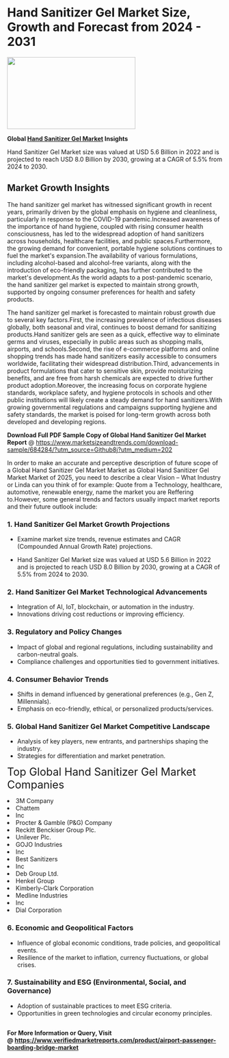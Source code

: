 <H1>Hand Sanitizer Gel Market Size, Growth and Forecast from 2024 - 2031</H1><img class="aligncenter size-medium wp-image-584254" src="https://thirdeyenews.in/wp-content/uploads/2024/09/Global-Market-Research-300x168.jpeg" alt="" width="300" height="168" /><p><strong>Global&nbsp;<a href="https://www.marketsizeandtrends.com/download-sample/684284/?utm_source=Github8j?utm_medium=202">Hand Sanitizer Gel Market</a> Insights</strong></p><p>Hand Sanitizer Gel Market size was valued at USD 5.6 Billion in 2022 and is projected to reach USD 8.0 Billion by 2030, growing at a CAGR of 5.5% from 2024 to 2030.</p><p><h2>Market Growth Insights</h2> <p>The hand sanitizer gel market has witnessed significant growth in recent years, primarily driven by the global emphasis on hygiene and cleanliness, particularly in response to the COVID-19 pandemic.Increased awareness of the importance of hand hygiene, coupled with rising consumer health consciousness, has led to the widespread adoption of hand sanitizers across households, healthcare facilities, and public spaces.Furthermore, the growing demand for convenient, portable hygiene solutions continues to fuel the market's expansion.The availability of various formulations, including alcohol-based and alcohol-free variants, along with the introduction of eco-friendly packaging, has further contributed to the market's development.As the world adapts to a post-pandemic scenario, the hand sanitizer gel market is expected to maintain strong growth, supported by ongoing consumer preferences for health and safety products.</p> <p>The hand sanitizer gel market is forecasted to maintain robust growth due to several key factors.First, the increasing prevalence of infectious diseases globally, both seasonal and viral, continues to boost demand for sanitizing products.Hand sanitizer gels are seen as a quick, effective way to eliminate germs and viruses, especially in public areas such as shopping malls, airports, and schools.Second, the rise of e-commerce platforms and online shopping trends has made hand sanitizers easily accessible to consumers worldwide, facilitating their widespread distribution.Third, advancements in product formulations that cater to sensitive skin, provide moisturizing benefits, and are free from harsh chemicals are expected to drive further product adoption.Moreover, the increasing focus on corporate hygiene standards, workplace safety, and hygiene protocols in schools and other public institutions will likely create a steady demand for hand sanitizers.With growing governmental regulations and campaigns supporting hygiene and safety standards, the market is poised for long-term growth across both developed and developing regions.</p> <p><span class=""><strong>Download Full PDF Sample Copy of Global Hand Sanitizer Gel Market Report</strong> @ <a href="https://www.marketsizeandtrends.com/download-sample/684284/?utm_source=Github8j?utm_medium=202" target="_blank">https://www.marketsizeandtrends.com/download-sample/684284/?utm_source=Github8j?utm_medium=202</a></span></p><p>In order to make an accurate and perceptive description of future scope of a Global&nbsp;Hand Sanitizer Gel Market Market as Global&nbsp;Hand Sanitizer Gel Market Market of 2025, you need to describe a clear Vision &ndash; What Industry or Linda can you think of for example: Quote from a Technology, healthcare, automotive, renewable energy, name the market you are Reffering to.However, some general trends and factors usually impact market reports and their future outlook include:</p><h3>1.&nbsp;<strong>Hand Sanitizer Gel Market Growth Projections</strong></h3><ul><li>Examine market size trends, revenue estimates and CAGR (Compounded Annual Growth Rate) projections.</li><li><p>Hand Sanitizer Gel Market size was valued at USD 5.6 Billion in 2022 and is projected to reach USD 8.0 Billion by 2030, growing at a CAGR of 5.5% from 2024 to 2030.</p></li></ul><h3>2.&nbsp;<strong>Hand Sanitizer Gel Market Technological Advancements</strong></h3><ul><li>Integration of AI, IoT, blockchain, or automation in the industry.</li><li>Innovations driving cost reductions or improving efficiency.</li></ul><h3>3.&nbsp;<strong>Regulatory and Policy Changes</strong></h3><ul><li>Impact of global and regional regulations, including sustainability and carbon-neutral goals.</li><li>Compliance challenges and opportunities tied to government initiatives.</li></ul><h3>4.&nbsp;<strong>Consumer Behavior Trends</strong></h3><ul><li>Shifts in demand influenced by generational preferences (e.g., Gen Z, Millennials).</li><li>Emphasis on eco-friendly, ethical, or personalized products/services.</li></ul><h3>5.&nbsp;<strong>Global Hand Sanitizer Gel Market Competitive Landscape</strong></h3><ul><li>Analysis of key players, new entrants, and partnerships shaping the industry.</li><li>Strategies for differentiation and market penetration.</li></ul><p data-pm-slice="1 1 []"><span style="color: inherit; font-family: inherit; font-size: 25px;">Top Global Hand Sanitizer Gel Market Companies</span></p><div class="" data-test-id=""><p><li>3M Company</li><li> Chattem</li><li> Inc</li><li> Procter & Gamble (P&G) Company</li><li> Reckitt Benckiser Group Plc.</li><li> Unilever Plc.</li><li> GOJO Industries</li><li> Inc</li><li> Best Sanitizers</li><li> Inc</li><li> Deb Group Ltd.</li><li> Henkel Group</li><li> Kimberly-Clark Corporation</li><li> Medline Industries</li><li> Inc</li><li> Dial Corporation</li></p></div><h3>6.&nbsp;<strong>Economic and Geopolitical Factors</strong></h3><ul><li>Influence of global economic conditions, trade policies, and geopolitical events.</li><li>Resilience of the market to inflation, currency fluctuations, or global crises.</li></ul><h3>7.&nbsp;<strong>Sustainability and ESG (Environmental, Social, and Governance)</strong></h3><ul><li>Adoption of sustainable practices to meet ESG criteria.</li><li>Opportunities in green technologies and circular economy principles.</li></ul><h2><strong style="font-size: 14px;">For More Information or Query, Visit @&nbsp;</strong><a style="background-color: #ffffff; font-size: 14px;" href="https://www.marketsizeandtrends.com/report/hand-sanitizer-gel-market/" target="_blank">https://www.verifiedmarketreports.com/product/airport-passenger-boarding-bridge-market</a></h2>